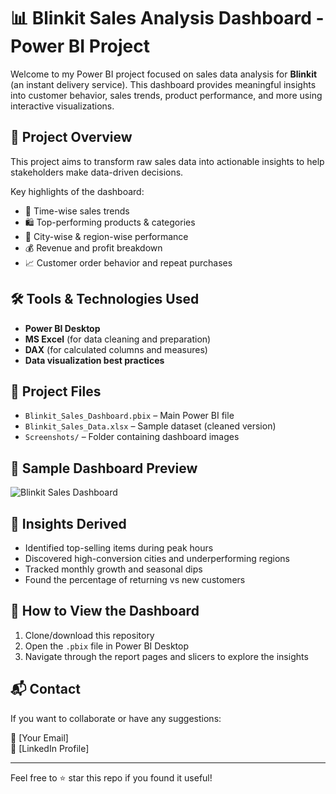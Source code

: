 # 📊 Blinkit Sales Analysis Dashboard - Power BI Project

Welcome to my Power BI project focused on sales data analysis for **Blinkit** (an instant delivery service). This dashboard provides meaningful insights into customer behavior, sales trends, product performance, and more using interactive visualizations.

## 🚀 Project Overview

This project aims to transform raw sales data into actionable insights to help stakeholders make data-driven decisions.

Key highlights of the dashboard:
- 📅 Time-wise sales trends
- 🛍️ Top-performing products & categories
- 📍 City-wise & region-wise performance
- 💰 Revenue and profit breakdown
- 📈 Customer order behavior and repeat purchases

## 🛠️ Tools & Technologies Used

- **Power BI Desktop**
- **MS Excel** (for data cleaning and preparation)
- **DAX** (for calculated columns and measures)
- **Data visualization best practices**

## 📎 Project Files

- `Blinkit_Sales_Dashboard.pbix` – Main Power BI file
- `Blinkit_Sales_Data.xlsx` – Sample dataset (cleaned version)
- `Screenshots/` – Folder containing dashboard images

## 📸 Sample Dashboard Preview

![Blinkit Sales Dashboard](Screenshots/blinkit_dashboard_sample.png)

## 🧠 Insights Derived

- Identified top-selling items during peak hours
- Discovered high-conversion cities and underperforming regions
- Tracked monthly growth and seasonal dips
- Found the percentage of returning vs new customers

## 📂 How to View the Dashboard

1. Clone/download this repository
2. Open the `.pbix` file in Power BI Desktop
3. Navigate through the report pages and slicers to explore the insights

## 📬 Contact

If you want to collaborate or have any suggestions:

📧 [Your Email]  
🔗 [LinkedIn Profile]  

---

Feel free to ⭐ star this repo if you found it useful!

